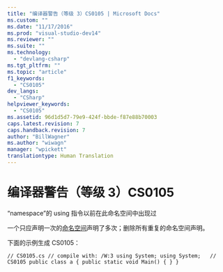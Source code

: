 ```yaml
---
title: "编译器警告（等级 3）CS0105 | Microsoft Docs"
ms.custom: ""
ms.date: "11/17/2016"
ms.prod: "visual-studio-dev14"
ms.reviewer: ""
ms.suite: ""
ms.technology: 
  - "devlang-csharp"
ms.tgt_pltfrm: ""
ms.topic: "article"
f1_keywords: 
  - "CS0105"
dev_langs: 
  - "CSharp"
helpviewer_keywords: 
  - "CS0105"
ms.assetid: 96d1d5d7-79e9-424f-bbde-f87e88b70003
caps.latest.revision: 7
caps.handback.revision: 7
author: "BillWagner"
ms.author: "wiwagn"
manager: "wpickett"
translationtype: Human Translation
---
```

# 编译器警告（等级 3）CS0105
“namespace”的 using 指令以前在此命名空间中出现过  
  
 一个只应声明一次的[命名空间](../../csharp/language-reference/keywords/namespace.md)声明了多次；删除所有重复的命名空间声明。  
  
 下面的示例生成 CS0105：  
  
```  
// CS0105.cs // compile with: /W:3 using System; using System;   // CS0105 public class a { public static void Main() { } }  
```